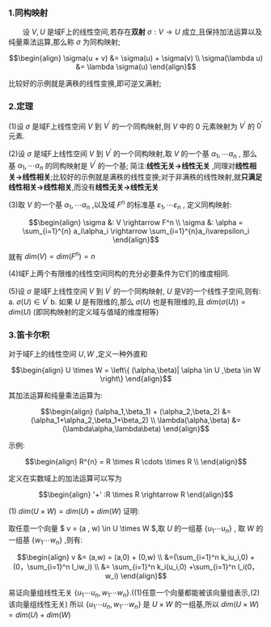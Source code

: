 ### 1.同构映射
&emsp;&emsp;设 $V,U$ 是域F上的线性空间,若存在**双射** $\sigma:V \rightarrow U$ 成立,且保持加法运算以及纯量乘法运算,那么称 $\sigma$ 为同构映射;

$$\begin{align}
    \sigma(u + v) &= \sigma(u) + \sigma(v) \\
    \sigma(\lambda u) &= \lambda \sigma(u)
\end{align}$$

比较好的示例就是满秩的线性变换,即可逆又满射;

### 2.定理

(1)设 $\sigma$ 是域F上线性空间 $V$ 到 $V^{'}$ 的一个同构映射,则 $V$ 中的 $0$ 元素映射为 $V^{'}$ 的 $0^{'}$ 元素.

(2)设 $\sigma$ 是域F上线性空间 $V$ 到 $V^{'}$ 的一个同构映射,取 $V$ 的一个基 $\alpha_1,\cdots \alpha_n$ , 那么基 $\alpha_1,\cdots \alpha_n$ 的同构映射是 $V^{'}$ 的一个基;
简注:**线性无关->线性无关** ,同理对**线性相关->线性相关**;比较好的示例就是满秩的线性变换;对于非满秩的线性映射,就**只满足线性相关->线性相关**,而没有**线性无关->线性无关**


(3)取 $V$ 的一个基 $\alpha_1,\cdots \alpha_n$ ,以及域 $F^n$ 的标准基 $\varepsilon_1,\cdots \varepsilon_n$ , 定义同构映射:

$$\begin{align}
    \sigma &: V \rightarrow F^n \\
    \sigma &: \alpha = \sum_{i=1}^{n} a_i\alpha_i \rightarrow \sum_{i=1}^{n}a_i\varepsilon_i
\end{align}$$

就有 $dim(V) = dim(F^n) = n$

(4)域F上两个有限维的线性空间同构的充分必要条件为它们的维度相同.

(5)设 $\sigma$ 是域F上线性空间 $V$ 到 $V^{'}$ 的一个同构映射, $U$ 是V的一个线性子空间,则有:
a. $\sigma(U) \in V^{'}$
b. 如果 $U$ 是有限维的,那么 $\sigma(U)$ 也是有限维的,且 $dim(\sigma(U)) = dim(U)$ (即同构映射的定义域与值域的维度相等)

### 3.笛卡尔积
对于域F上的线性空间 $U,W$ ,定义一种外直和

$$\begin{align}
    U \times W = \left\{ (\alpha,\beta)| \alpha \in U ,\beta \in W \right\}
\end{align}$$

其加法运算和纯量乘法运算为:

$$\begin{align}
    (\alpha_1,\beta_1) + (\alpha_2,\beta_2) &= (\alpha_1+\alpha_2,\beta_1+\beta_2) \\
    \lambda(\alpha,\beta) &= (\lambda\alpha,\lambda\beta) 
\end{align}$$

示例:

$$\begin{align}
    R^{n} = R \times R \cdots \times R \\
\end{align}$$

定义在实数域上的加法运算可以写为

$$\begin{align}
   '+' :R \times R \rightarrow R
\end{align}$$

(1) $dim(U \times W) = dim(U) + dim(W)$
证明:

取任意一个向量 $ v = (a , w) \in U \times W $,取 $U$ 的一组基 $\left\{ u_1 \cdots u_n \right\}$ , 取 $W$ 的一组基 $\left\{ w_1 \cdots w_n \right\}$ ,则有:

$$\begin{align}
    v &= (a,w) = (a,0) + (0,w) \\
    &=(\sum_{i=1}^n k_iu_i,0) +(0，\sum_{i=1}^n l_iw_i) \\
    &= \sum_{i=1}^n k_i(u_i,0) +\sum_{i=1}^n l_i(0，w_i)
\end{align}$$

易证向量组线性无关 $\left\{ u_1 \cdots u_n ,w_1 \cdots w_n \right\}$.((1)任意一个向量都能被该向量组表示,(2)该向量组线性无关)
所以 $\left\{ u_1 \cdots u_n ,w_1 \cdots w_n \right\}$ 是 $U \times W$ 的一组基,所以 $dim(U \times W) = dim(U) + dim(W)$





